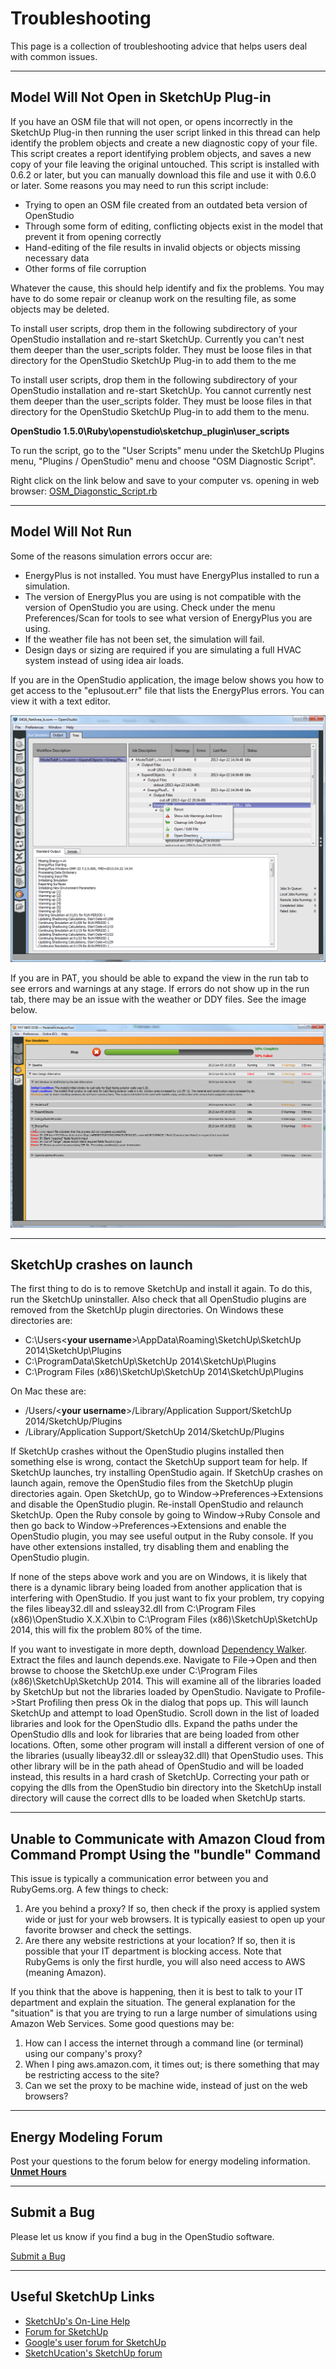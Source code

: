 <h1>Troubleshooting</h1>
This page is a collection of troubleshooting advice that helps users deal with common issues.

_________________

## Model Will Not Open in SketchUp Plug-in
If you have an OSM file that will not open, or opens incorrectly in the SketchUp Plug-in then running the user script linked in this thread can help identify the problem objects and create a new diagnostic copy of your file. This script creates a report identifying problem objects, and saves a new copy of your file leaving the original untouched. This script is installed with 0.6.2 or later, but you can manually download this file and use it with 0.6.0 or later. Some reasons you may need to run this script include:

- Trying to open an OSM file created from an outdated beta version of OpenStudio
- Through some form of editing, conflicting objects exist in the model that prevent it from opening correctly
- Hand-editing of the file results in invalid objects or objects missing necessary data
- Other forms of file corruption

Whatever the cause, this should help identify and fix the problems. You may have to do some repair or cleanup work on the resulting file, as some objects may be deleted.

To install user scripts, drop them in the following subdirectory of your OpenStudio installation and re-start SketchUp. Currently you can't nest them deeper than the user_scripts folder. They must be loose files in that directory for the OpenStudio SketchUp Plug-in to add them to the me

To install user scripts, drop them in the following subdirectory of your OpenStudio installation and re-start SketchUp. You cannot currently nest them deeper than the user_scripts folder. They must be loose files in that directory for the OpenStudio SketchUp Plug-in to add them to the menu.

__OpenStudio 1.5.0\Ruby\openstudio\sketchup_plugin\user_scripts__

To run the script, go to the "User Scripts" menu under the SketchUp Plugins menu, "Plugins / OpenStudio" menu and choose "OSM Diagnostic Script".

Right click on the link below and save to your computer vs. opening in web browser:
[OSM_Diagonstic_Script.rb](../../img/scripts/OSM_Diagnostic_Script.rb)

_________________

## Model Will Not Run
Some of the reasons simulation errors occur are:

- EnergyPlus is not installed. You must have EnergyPlus installed to run a simulation.
- The version of EnergyPlus you are using is not compatible with the version of OpenStudio you are using. Check under the menu Preferences/Scan for tools to see what version of EnergyPlus you are using.
- If the weather file has not been set, the simulation will fail.
- Design days or sizing are required if you are simulating a full HVAC system instead of using idea air loads.

If you are in the OpenStudio application, the image below shows you how to get access to the "eplusout.err" file that lists the EnergyPlus errors. You can view it with a text editor.

![OpenStudio Errors](../../img/help/os_errors.png)

If you are in PAT, you should be able to expand the view in the run tab to see errors and warnings at any stage. If errors do not show up in the run tab, there may be an issue with the weather or DDY files. See the image below.

![PAT Errors](../../img/help/pat_errors.png)

_________________

## SketchUp crashes on launch
The first thing to do is to remove SketchUp and install it again. To do this, run the SketchUp uninstaller. Also check that all OpenStudio plugins are removed from the SketchUp plugin directories. On Windows these directories are:

- C:\Users\<__your username__>\AppData\Roaming\SketchUp\SketchUp 2014\SketchUp\Plugins
- C:\ProgramData\SketchUp\SketchUp 2014\SketchUp\Plugins
- C:\Program Files (x86)\SketchUp\SketchUp 2014\SketchUp\Plugins

On Mac these are:

- /Users/<__your username__>/Library/Application Support/SketchUp 2014/SketchUp/Plugins
- /Library/Application Support/SketchUp 2014/SketchUp/Plugins

If SketchUp crashes without the OpenStudio plugins installed then something else is wrong, contact the SketchUp support team for help. If SketchUp launches, try installing OpenStudio again. If SketchUp crashes on launch again, remove the OpenStudio files from the SketchUp plugin directories again. Open SketchUp, go to Window->Preferences->Extensions and disable the OpenStudio plugin. Re-install OpenStudio and relaunch SketchUp. Open the Ruby console by going to Window->Ruby Console and then go back to Window->Preferences->Extensions and enable the OpenStudio plugin, you may see useful output in the Ruby console. If you have other extensions installed, try disabling them and enabling the OpenStudio plugin.

If none of the steps above work and you are on Windows, it is likely that there is a dynamic library being loaded from another application that is interfering with OpenStudio. If you just want to fix your problem, try copying the files libeay32.dll and ssleay32.dll from C:\Program Files (x86)\OpenStudio X.X.X\bin to C:\Program Files (x86)\SketchUp\SketchUp 2014, this will fix the problem 80% of the time.

If you want to investigate in more depth, download [Dependency Walker](http://www.dependencywalker.com/). Extract the files and launch depends.exe. Navigate to File->Open and then browse to choose the SketchUp.exe under C:\Program Files (x86)\SketchUp\SketchUp 2014\. This will examine all of the libraries loaded by SketchUp but not the libraries loaded by OpenStudio. Navigate to Profile->Start Profiling then press Ok in the dialog that pops up. This will launch SketchUp and attempt to load OpenStudio. Scroll down in the list of loaded libraries and look for the OpenStudio dlls. Expand the paths under the OpenStudio dlls and look for libraries that are being loaded from other locations. Often, some other program will install a different version of one of the libraries (usually libeay32.dll or ssleay32.dll) that OpenStudio uses. This other library will be in the path ahead of OpenStudio and will be loaded instead, this results in a hard crash of SketchUp. Correcting your path or copying the dlls from the OpenStudio bin directory into the SketchUp install directory will cause the correct dlls to be loaded when SketchUp starts.

_________________

## Unable to Communicate with Amazon Cloud from Command Prompt Using the "bundle" Command
This issue is typically a communication error between you and RubyGems.org. A few things to check:

1. Are you behind a proxy? If so, then check if the proxy is applied system wide or just for your web browsers. It is typically easiest to open up your favorite browser and check the settings.
2. Are there any website restrictions at your location? If so, then it is possible that your IT department is blocking access. Note that RubyGems is only the first hurdle, you will also need access to AWS (meaning Amazon).

If you think that the above is happening, then it is best to talk to your IT department and explain the situation. The general explanation for the "situation" is that you are trying to run a large number of simulations using Amazon Web Services. Some good questions may be:

1. How can I access the internet through a command line (or terminal) using our company's proxy?
2. When I ping aws.amazon.com, it times out; is there something that may be restricting access to the site?
3. Can we set the proxy to be machine wide, instead of just on the web browsers?

_________________

<!--## OpenStudio Crashes-->

<!--#Results Look Wrong## Under Heated and Cooled Hours-->

## Energy Modeling Forum
Post your questions to the forum below for energy modeling information.
[__Unmet Hours__](https://unmethours.com/questions/scope:all/sort:activity-desc/tags:openstudio/)

_________________

## Submit a Bug
Please let us know if you find a bug in the OpenStudio software.

<a class="btn btn-primary" role="button" href="https://www.openstudio.net/contact">Submit a Bug</a>

_________________

## Useful SketchUp Links
- [SketchUp's On-Line Help](http://help.sketchup.com/en)
- [Forum for SketchUp](https://productforums.google.com/forum/?hl=en#!categories/sketchup/sketchup)
- [Google's user forum for SketchUp](https://productforums.google.com/forum/?hl=en#!categories/sketchup/sketchup)
- [SketchUcation's SketchUp forum](http://sketchucation.com/forums/)
